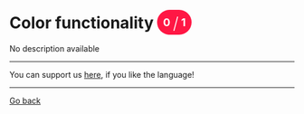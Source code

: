 # Color functionality <span style="background-color: #FF1744; color: #FFFFFF; padding: 10px; border-radius: 100px; font-size: 19.2px; vertical-align: top;">0 <span style="font-size: 28.799999999999997px; vertical-align: middle; font-weight: 300;">/</span> 1</span>
No description available

_____
You can support us [here](https://www.buymeacoffee.com/hurx), if you like the language!
_____
[Go back](../readme.md#0)
